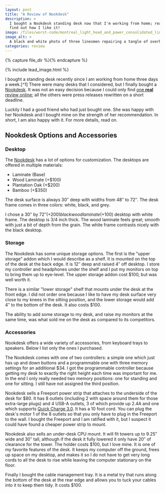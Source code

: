 ```yaml
---
layout: post
title: "A Review of Nookdesk"
description: >
  I bought a Nookdesk standing desk now that I'm working from home; read on to
  find out how I like it!
image: /files/worst-code/montreal_light_head_and_power_consolidated_linesmen_1928.jpg
image_alt: >
  A black and white photo of three linesmen repairing a tangle of overhead wires.
categories: review
---
```


{% capture file_dir %}{% endcapture %}

{% include lead_image.html %}

I bought a standing desk recently since I am working from home three days a
week.[^1] There were many desks that I considered, but I finally bought a
[Nookdesk][nookdesk]. It was not an easy decision because I could only find
[one **real** review online][review]; all the others were press releases
rewritten on a short deadline.

Luckily I had a good friend who had just bought one. She was happy with her
Nookdesk and I bought mine on the strength of her recommendation. In short,
I am also happy with it. For more details, read on.

[nookdesk]: https://www.nookdesk.com/
[review]: https://macsources.com/nookdesk-review-ordering-and-building-of-the-smart-desk-that-enhances-your-life/

## Nookdesk Options and Accessories

### Desktop
The [Nookdesk][nookdesk] has a lot of options for customization. The desktops
are offered in multiple materials:

- Laminate (Base)
- Wood Laminate (+$100)
- Plantation Oak (+$200)
- Bamboo (+$350)

The desk surface is always 30″ deep with widths from 48″ to 72″. The desk
frame comes in three colors: white, black, and grey.

I chose a 30″ by 72″(+$200) blackwood laminate (+$100) desktop with white
frame. The desktop is 3/4 inch thick. The wood laminate feels great; smooth
with just a bit of depth from the grain. The white frame contrasts nicely with
the black desktop.

### Storage

The Nookdesk has some unique storage options. The first is the "upper storage"
addon which I would describe as a shelf. It is mounted on the top of the desk
at the back edge. It is 12″ deep and raised 4″ off desktop. I store my
controller and headphones under the shelf and I put my monitors on top to
bring them up to eye-level. The upper storage addon cost $100, but was well
worth it.

There is a similar "lower storage" shelf that mounts under the desk at the
front edge. I did not order one because I like to have my desk surface very
close to my knees in the sitting position, and the lower storage would add 4″
to the bottom of the desk. It also costs $100.

The ability to add some storage to my desk, and raise my monitors at the same
time, was what sold me on the desk as compared to its competitors.

### Accessories

Nookdesk offers a wide variety of accessories, from keyboard trays to
speakers. Below I list only the ones I purchased.

The Nookdesk comes with one of two controllers: a simple one which just has up
and down buttons and a programmable one with three memory settings for an
additional $34. I got the programmable controller because getting my desk to
exactly the right height each time was important for me. In the end I only
really needed two memory positions: one for standing and one for sitting. I
still have not assigned the third position.

Nookdesk sells a Freeport power strip that attaches to the
underside of the desk for $80. It has 8 outlets (including 2 with space around
them for those extra-large plugs) and 4 USB-A outlets, 3 of which provide up
2.4A and one which supports [Quick Charge 3.0][qc]. It has a 10 foot cord. You
can plug the desk's motor 1 of the 8 outlets so that you only have to plug in
the Freeport to the wall. I bought the Freeport and I am ratified with it, but
I suspect it could have found a cheaper power strip to mount.

[qc]: https://en.wikipedia.org/wiki/Quick_Charge

Nookdesk also sells an under-desk CPU mount. It will fit towers up to 9.25″
wide and 30″ tall, although if the desk it fully lowered it only have 20″ of
clearance for the tower. The holder costs $100, but I love mine. It is one of
my favorite features of the desk. It keeps my computer off the ground, frees
up space on my desktop, and makes it so I do not have to get very long cords
to all the desk to rise while leaving the computer stationary on the floor.

Finally I bought the cable management tray. It is a metal try that runs along
the bottom of the desk at the rear edge and allows you to tuck your cables
into it to keep them tidy. It costs $100.
